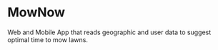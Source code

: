 # MowNow
Web and Mobile App that reads geographic and user data to suggest optimal time to mow lawns.
